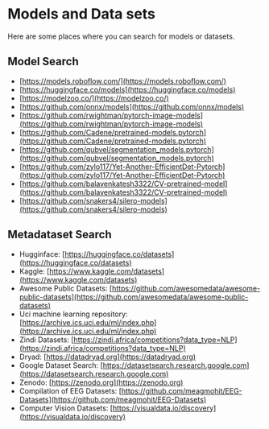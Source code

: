 # Models and Data sets

Here are some places where you can search for models or datasets.


## Model Search  

* [https://models.roboflow.com/](https://models.roboflow.com/)
* [https://huggingface.co/models](https://huggingface.co/models)
* [https://modelzoo.co/](https://modelzoo.co/)
* [https://github.com/onnx/models](https://github.com/onnx/models)
* [https://github.com/rwightman/pytorch-image-models](https://github.com/rwightman/pytorch-image-models)
* [https://github.com/Cadene/pretrained-models.pytorch](https://github.com/Cadene/pretrained-models.pytorch)
* [https://github.com/qubvel/segmentation_models.pytorch](https://github.com/qubvel/segmentation_models.pytorch)
* [https://github.com/zylo117/Yet-Another-EfficientDet-Pytorch](https://github.com/zylo117/Yet-Another-EfficientDet-Pytorch)
* [https://github.com/balavenkatesh3322/CV-pretrained-model](https://github.com/balavenkatesh3322/CV-pretrained-model)
* [https://github.com/snakers4/silero-models](https://github.com/snakers4/silero-models)


## Metadataset Search

* Hugginface: [https://huggingface.co/datasets](https://huggingface.co/datasets)
* Kaggle: [https://www.kaggle.com/datasets](https://www.kaggle.com/datasets)
* Awesome Public Datasets: [https://github.com/awesomedata/awesome-public-datasets](https://github.com/awesomedata/awesome-public-datasets)
* Uci machine learning repository: [https://archive.ics.uci.edu/ml/index.php](https://archive.ics.uci.edu/ml/index.php)
* Zindi Datasets: [https://zindi.africa/competitions?data_type=NLP](https://zindi.africa/competitions?data_type=NLP)
* Dryad: [https://datadryad.org](https://datadryad.org)
* Google Dataset Search: [https://datasetsearch.research.google.com](https://datasetsearch.research.google.com)
* Zenodo: [https://zenodo.org](https://zenodo.org)
* Compilation of EEG Datasets: [https://github.com/meagmohit/EEG-Datasets](https://github.com/meagmohit/EEG-Datasets)
* Computer Vision Datasets: [https://visualdata.io/discovery](https://visualdata.io/discovery)
